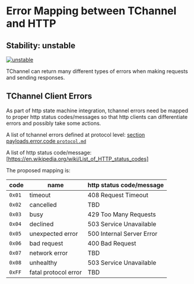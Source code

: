# Error Mapping between TChannel and HTTP

## Stability: unstable

[![unstable](http://badges.github.io/stability-badges/dist/unstable.svg)](http://github.com/badges/stability-badges)

TChannel can return many different types of errors when making requests and
sending responses.

## TChannel Client Errors

As part of http state machine integration, tchannel errors need be mapped to
proper http status codes/messages so that http clients can differentiate errors
and possibly take some actions.

A list of tchannel errors defined at protocol level:
[section payloads.error.code `protocol.md`](protocol.md)

A list of http status code/message:
[https://en.wikipedia.org/wiki/List_of_HTTP_status_codes]

The proposed mapping is:

| code   | name                 | http status code/message
| ------ | -------------------- | -------------------------
| `0x01` | timeout              | 408 Request Timeout
| `0x02` | cancelled            | TBD
| `0x03` | busy                 | 429 Too Many Requests
| `0x04` | declined             | 503 Service Unavailable
| `0x05` | unexpected error     | 500 Internal Server Error
| `0x06` | bad request          | 400 Bad Request
| `0x07` | network error        | TBD
| `0x08` | unhealthy            | 503 Service Unavailable
| `0xFF` | fatal protocol error | TBD

